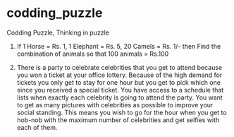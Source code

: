 # codding_puzzle
Codding Puzzle, Thinking in puzzle
1. If 1 Horse = Rs. 1, 1 Elephant = Rs. 5, 20 Camels = Rs. 1/- then Find 
the combination of animals so that 100 animals = Rs.100 

2. There is a party to celebrate celebrities that you get to attend because you won a ticket at
your office lottery. Because of the high demand for tickets you only get to stay for one
hour but you get to pick which one since you received a special ticket. You have access
to a schedule that lists when exactly each celebrity is going to attend the party. You want
to get as many pictures with celebrities as possible to improve your social standing. This
means you wish to go for the hour when you get to hob-nob with the maximum number of
celebrities and get selfies with each of them.

